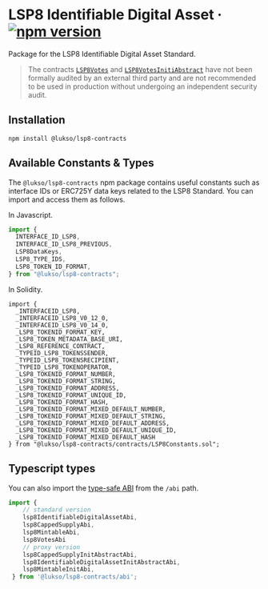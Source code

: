 # LSP8 Identifiable Digital Asset &middot; [![npm version](https://img.shields.io/npm/v/@lukso/lsp8-contracts.svg?style=flat)](https://www.npmjs.com/package/@lukso/lsp8-contracts)

Package for the LSP8 Identifiable Digital Asset Standard.

> The contracts [`LSP8Votes`](contracts/extensions/LSP8Votes.sol) and [`LSP8VotesInitiAbstract`](contracts/extensions/LSP8VotesInitAbstract.sol) have not been formally audited by an external third party and are not recommended to be used in production without undergoing an independent security audit.

## Installation

```console
npm install @lukso/lsp8-contracts
```

## Available Constants & Types

The `@lukso/lsp8-contracts` npm package contains useful constants such as interface IDs or ERC725Y data keys related to the LSP8 Standard. You can import and access them as follows.

In Javascript.

```javascript
import {
  INTERFACE_ID_LSP8,
  INTERFACE_ID_LSP8_PREVIOUS,
  LSP8DataKeys,
  LSP8_TYPE_IDS,
  LSP8_TOKEN_ID_FORMAT,
} from "@lukso/lsp8-contracts";
```

In Solidity.

<!-- prettier-ignore -->
```solidity
import {
  _INTERFACEID_LSP8,
  _INTERFACEID_LSP8_V0_12_0,
  _INTERFACEID_LSP8_V0_14_0,
  _LSP8_TOKENID_FORMAT_KEY,
  _LSP8_TOKEN_METADATA_BASE_URI,
  _LSP8_REFERENCE_CONTRACT,
  _TYPEID_LSP8_TOKENSSENDER,
  _TYPEID_LSP8_TOKENSRECIPIENT,
  _TYPEID_LSP8_TOKENOPERATOR,
  _LSP8_TOKENID_FORMAT_NUMBER,
  _LSP8_TOKENID_FORMAT_STRING,
  _LSP8_TOKENID_FORMAT_ADDRESS,
  _LSP8_TOKENID_FORMAT_UNIQUE_ID,
  _LSP8_TOKENID_FORMAT_HASH,
  _LSP8_TOKENID_FORMAT_MIXED_DEFAULT_NUMBER,
  _LSP8_TOKENID_FORMAT_MIXED_DEFAULT_STRING,
  _LSP8_TOKENID_FORMAT_MIXED_DEFAULT_ADDRESS,
  _LSP8_TOKENID_FORMAT_MIXED_DEFAULT_UNIQUE_ID,
  _LSP8_TOKENID_FORMAT_MIXED_DEFAULT_HASH
} from "@lukso/lsp8-contracts/contracts/LSP8Constants.sol";
```

## Typescript types

You can also import the [type-safe ABI](https://abitype.dev/) from the `/abi` path.

```ts
import {
    // standard version
    lsp8IdentifiableDigitalAssetAbi,
    lsp8CappedSupplyAbi,
    lsp8MintableAbi,
    lsp8VotesAbi
    // proxy version
    lsp8CappedSupplyInitAbstractAbi,
    lsp8IdentifiableDigitalAssetInitAbstractAbi,
    lsp8MintableInitAbi,
 } from '@lukso/lsp8-contracts/abi';
```
